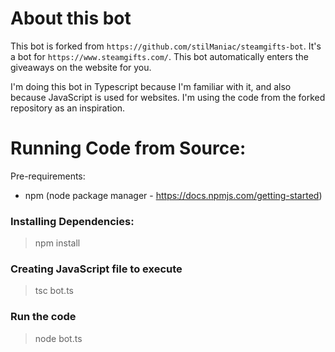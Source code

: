 # About this bot

This bot is forked from `https://github.com/stilManiac/steamgifts-bot`. It's a bot for `https://www.steamgifts.com/`. This bot automatically enters the giveaways on the website for you.

I'm doing this bot in Typescript because I'm familiar with it, and also because JavaScript is used for websites. I'm using the code from the forked repository as an inspiration.

# Running Code from Source:

Pre-requirements:

- npm (node package manager - https://docs.npmjs.com/getting-started)

### Installing Dependencies:

> npm install

### Creating JavaScript file to execute

> tsc bot.ts

### Run the code

> node bot.ts
